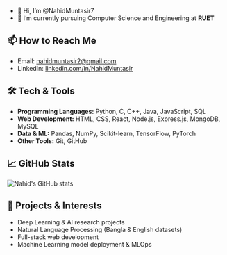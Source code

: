 - 👋 Hi, I’m @NahidMuntasir7
- 🌱 I’m currently pursuing Computer Science and Engineering at **RUET**

## 📫 How to Reach Me
- Email: [nahidmuntasir2@gmail.com](mailto:nahidmuntasir2@gmail.com)  
- LinkedIn: [linkedin.com/in/NahidMuntasir](https://www.linkedin.com/in/nahid-muntasir-rifat/)  

## 🛠️ Tech & Tools
- **Programming Languages:** Python, C, C++, Java, JavaScript, SQL  
- **Web Development:** HTML, CSS, React, Node.js, Express.js, MongoDB, MySQL  
- **Data & ML:** Pandas, NumPy, Scikit-learn, TensorFlow, PyTorch  
- **Other Tools:** Git, GitHub



## 📈 GitHub Stats
![Nahid's GitHub stats](https://github-readme-stats.vercel.app/api?username=NahidMuntasir7&show_icons=true&theme=tokyonight)
## 🚀 Projects & Interests
- Deep Learning & AI research projects  
- Natural Language Processing (Bangla & English datasets)  
- Full-stack web development  
- Machine Learning model deployment & MLOps
